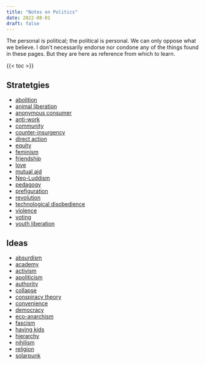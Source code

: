 ```yaml
---
title: "Notes on Politics"
date: 2022-08-01
draft: false
---
```


The personal is political; the political is personal.
We can only oppose what we believe. I don't
necessarily endorse nor condone any of the things found in these pages.
But they are here as
reference from which to learn.

{{< toc >}}

## Stratetgies
- [abolition](/abolition)
- [animal liberation](/animal-liberation)
- [anonymous consumer](/anon-consumer)
- [anti-work](/anti-work)
- [community](/community)
- [counter-insurgency](/counter-insurgency)
- [direct action](/direct-action)
- [equity](/equity)
- [feminism](/feminism)
- [friendship](/friendship)
- [love](/love)
- [mutual aid](/mutual-aid)
- [Neo-Luddism](/neoluddism)
- [pedagogy](/pedagogy)
- [prefiguration](/prefiguration)
- [revolution](/revolution)
- [technological disobedience](/technological-disobedience)
- [violence](/violence)
- [voting](/voting)
- [youth liberation](/youth-liberation)

## Ideas
- [absurdism](/absurdism)
- [academy](/academy)
- [activism](/activism)
- [apoliticism](/apolitical)
- [authority](/authority)
- [collapse](/collapse)
- [conspiracy theory](/conspiracy-theory)
- [convenience](/convenience)
- [democracy](/democracy)
- [eco-anarchism](/eco-anarchism)
- [fascism](/fascism)
- [having kids](/having-kids)
- [hierarchy](/hierarchy)
- [nihilism](/nihilism)
- [religion](/religion)
- [solarpunk](/solarpunk)
